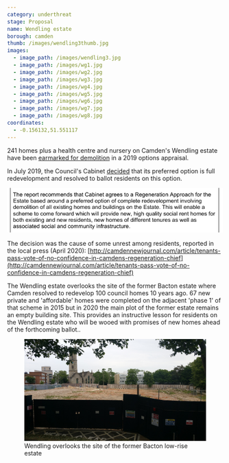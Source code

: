 ```yaml
---
category: underthreat
stage: Proposal
name: Wendling estate 
borough: camden
thumb: /images/wendling3thumb.jpg
images:
  - image_path: /images/wendling3.jpg
  - image_path: /images/wg1.jpg
  - image_path: /images/wg2.jpg
  - image_path: /images/wg3.jpg
  - image_path: /images/wg4.jpg
  - image_path: /images/wg5.jpg
  - image_path: /images/wg6.jpg
  - image_path: /images/wg7.jpg
  - image_path: /images/wg8.jpg
coordinates: 
  - -0.156132,51.551117
---
```

241 homes plus a health centre and nursery on Camden's Wendling estate have been [earmarked for demolition](https://www.camden.gov.uk/wendling-estate-and-st-stephens-close) in a 2019 options appraisal.  

In July 2019, the Council's Cabinet [decided](http://democracy.camden.gov.uk/documents/s81826/12%20The%20Future%20of%20Wendling%20Estate.pdf) that its preferred option is full redevelopment and resolved to ballot residents on this option.

![](/images/preferred.png)

The decision was the cause of some unrest among residents, reported in the local press (April 2020): 
[http://camdennewjournal.com/article/tenants-pass-vote-of-no-confidence-in-camdens-regeneration-chief](http://camdennewjournal.com/article/tenants-pass-vote-of-no-confidence-in-camdens-regeneration-chief)

The Wendling estate overlooks the site of the former Bacton estate where Camden resolved to redevelop 100 council homes 10 years ago. 67 new private and 'affordable' homes were completed on the adjacent 'phase 1' of that scheme in 2015 but in 2020 the main plot of the former estate remains an empty building site. This provides an instructive lesson for residents on the Wendling estate who will be wooed with promises of new homes ahead of the forthcoming ballot.. 

<figure class="figure">
<img src="/images/bacton.jpg" class="img-fluid rounded img-thumbnail">
<figcaption class="figure-caption text-right">Wendling overlooks the site of the former Bacton low-rise estate</figcaption>
</figure>
